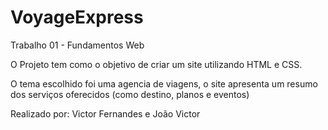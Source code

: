 # VoyageExpress

Trabalho 01 - Fundamentos Web

O Projeto tem como o objetivo de criar um site utilizando HTML e CSS.

O tema escolhido foi uma agencia de viagens, o site apresenta um resumo dos serviços oferecidos (como destino, planos e eventos)

Realizado por: Victor Fernandes e João Victor
